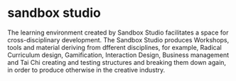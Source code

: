 # sandbox studio
The learning environment created by Sandbox Studio facilitates a space for cross-disciplinary development. The Sandbox Studio produces Workshops, tools and material deriving from dfferent disciplines, for example, Radical Curriculum design, Gamification, Interaction Design, Business management and Tai Chi creating and testing structures and breaking them down again, in order to produce otherwise in the creative industry.
